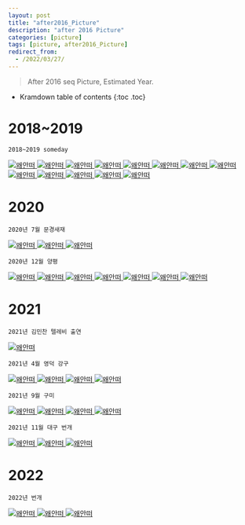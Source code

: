 ```yaml
---
layout: post
title: "after2016_Picture"
description: "after 2016 Picture"
categories: [picture]
tags: [picture, after2016_Picture]
redirect_from:
  - /2022/03/27/
---
```


> After 2016 seq Picture, Estimated Year.

* Kramdown table of contents
{:toc .toc}

# 2018~2019

~~~
2018~2019 someday
~~~
<a class="post-image" href="{{site.baseurl}}/assets/images/picture/after/2018_kookbab.jpg">
<img itemprop="image" data-src="{{site.baseurl}}/assets/images/picture/after/2018_kookbab.jpg" src="{{site.baseurl}}/assets/javascripts/unveil/loader.gif" alt="왜안떠" />
</a>
 
<a class="post-image" href="{{site.baseurl}}/assets/images/picture/after/2018_four.jpg">
<img itemprop="image" data-src="{{site.baseurl}}/assets/images/picture/after/2018_four.jpg" src="{{site.baseurl}}/assets/javascripts/unveil/loader.gif" alt="왜안떠" />
</a>
 
<a class="post-image" href="{{site.baseurl}}/assets/images/picture/after/2018_palgong.jpg">
<img itemprop="image" data-src="{{site.baseurl}}/assets/images/picture/after/2018_palgong.jpg" src="{{site.baseurl}}/assets/javascripts/unveil/loader.gif" alt="왜안떠" />
</a>
 
<a class="post-image" href="{{site.baseurl}}/assets/images/picture/after/2018_palgong2.jpg">
<img itemprop="image" data-src="{{site.baseurl}}/assets/images/picture/after/2018_palgong2.jpg" src="{{site.baseurl}}/assets/javascripts/unveil/loader.gif" alt="왜안떠" />
</a>
 
<a class="post-image" href="{{site.baseurl}}/assets/images/picture/after/2018_forkjin.jpg">
<img itemprop="image" data-src="{{site.baseurl}}/assets/images/picture/after/2018_forkjin.jpg" src="{{site.baseurl}}/assets/javascripts/unveil/loader.gif" alt="왜안떠" />
</a>
 
<a class="post-image" href="{{site.baseurl}}/assets/images/picture/after/2018_norabang.jpg">
<img itemprop="image" data-src="{{site.baseurl}}/assets/images/picture/after/2018_norabang.jpg" src="{{site.baseurl}}/assets/javascripts/unveil/loader.gif" alt="왜안떠" />
</a>
 
<a class="post-image" href="{{site.baseurl}}/assets/images/picture/after/2018_gyemyung.jpg">
<img itemprop="image" data-src="{{site.baseurl}}/assets/images/picture/after/2018_gyemyung.jpg" src="{{site.baseurl}}/assets/javascripts/unveil/loader.gif" alt="왜안떠" />
</a>
 
<a class="post-image" href="{{site.baseurl}}/assets/images/picture/after/2018_gyemyung2.jpg">
<img itemprop="image" data-src="{{site.baseurl}}/assets/images/picture/after/2018_gyemyung2.jpg" src="{{site.baseurl}}/assets/javascripts/unveil/loader.gif" alt="왜안떠" />
</a>
 
<a class="post-image" href="{{site.baseurl}}/assets/images/picture/after/2018_jjock.jpg">
<img itemprop="image" data-src="{{site.baseurl}}/assets/images/picture/after/2018_jjock.jpg" src="{{site.baseurl}}/assets/javascripts/unveil/loader.gif" alt="왜안떠" />
</a>
 
<a class="post-image" href="{{site.baseurl}}/assets/images/picture/after/2018_jjock2.jpg">
<img itemprop="image" data-src="{{site.baseurl}}/assets/images/picture/after/2018_jjock2.jpg" src="{{site.baseurl}}/assets/javascripts/unveil/loader.gif" alt="왜안떠" />
</a>
 
<a class="post-image" href="{{site.baseurl}}/assets/images/picture/after/2019_jjock.jpg">
<img itemprop="image" data-src="{{site.baseurl}}/assets/images/picture/after/2019_jjock.jpg" src="{{site.baseurl}}/assets/javascripts/unveil/loader.gif" alt="왜안떠" />
</a>
 
<a class="post-image" href="{{site.baseurl}}/assets/images/picture/after/2019_some.jpg">
<img itemprop="image" data-src="{{site.baseurl}}/assets/images/picture/after/2019_some.jpg" src="{{site.baseurl}}/assets/javascripts/unveil/loader.gif" alt="왜안떠" />
</a>
 
<a class="post-image" href="{{site.baseurl}}/assets/images/picture/after/someday.jpg">
<img itemprop="image" data-src="{{site.baseurl}}/assets/images/picture/after/someday.jpg" src="{{site.baseurl}}/assets/javascripts/unveil/loader.gif" alt="왜안떠" />
</a>
 
# 2020

~~~
2020년 7월 문경새재
~~~
<a class="post-image" href="{{site.baseurl}}/assets/images/picture/after/moon1.jpg">
<img itemprop="image" data-src="{{site.baseurl}}/assets/images/picture/after/moon1.jpg" src="{{site.baseurl}}/assets/javascripts/unveil/loader.gif" alt="왜안떠" />
</a>
 
<a class="post-image" href="{{site.baseurl}}/assets/images/picture/after/moon2.jpg">
<img itemprop="image" data-src="{{site.baseurl}}/assets/images/picture/after/moon2.jpg" src="{{site.baseurl}}/assets/javascripts/unveil/loader.gif" alt="왜안떠" />
</a>
 
<a class="post-image" href="{{site.baseurl}}/assets/images/picture/after/moon3.jpg">
<img itemprop="image" data-src="{{site.baseurl}}/assets/images/picture/after/moon3.jpg" src="{{site.baseurl}}/assets/javascripts/unveil/loader.gif" alt="왜안떠" />
</a>
 
~~~
2020년 12월 양평
~~~
<a class="post-image" href="{{site.baseurl}}/assets/images/picture/after/yang1.jpg">
<img itemprop="image" data-src="{{site.baseurl}}/assets/images/picture/after/yang1.jpg" src="{{site.baseurl}}/assets/javascripts/unveil/loader.gif" alt="왜안떠" />
</a>
 
<a class="post-image" href="{{site.baseurl}}/assets/images/picture/after/yang2.jpg">
<img itemprop="image" data-src="{{site.baseurl}}/assets/images/picture/after/yang2.jpg" src="{{site.baseurl}}/assets/javascripts/unveil/loader.gif" alt="왜안떠" />
</a>
 
<a class="post-image" href="{{site.baseurl}}/assets/images/picture/after/yang3.jpg">
<img itemprop="image" data-src="{{site.baseurl}}/assets/images/picture/after/yang3.jpg" src="{{site.baseurl}}/assets/javascripts/unveil/loader.gif" alt="왜안떠" />
</a>
 
<a class="post-image" href="{{site.baseurl}}/assets/images/picture/after/yang4.jpg">
<img itemprop="image" data-src="{{site.baseurl}}/assets/images/picture/after/yang4.jpg" src="{{site.baseurl}}/assets/javascripts/unveil/loader.gif" alt="왜안떠" />
</a>
 
<a class="post-image" href="{{site.baseurl}}/assets/images/picture/after/yang5.jpg">
<img itemprop="image" data-src="{{site.baseurl}}/assets/images/picture/after/yang5.jpg" src="{{site.baseurl}}/assets/javascripts/unveil/loader.gif" alt="왜안떠" />
</a>
 
<a class="post-image" href="{{site.baseurl}}/assets/images/picture/after/yang6.jpg">
<img itemprop="image" data-src="{{site.baseurl}}/assets/images/picture/after/yang6.jpg" src="{{site.baseurl}}/assets/javascripts/unveil/loader.gif" alt="왜안떠" />
</a>
 
<a class="post-image" href="{{site.baseurl}}/assets/images/picture/after/yang7.jpg">
<img itemprop="image" data-src="{{site.baseurl}}/assets/images/picture/after/yang7.jpg" src="{{site.baseurl}}/assets/javascripts/unveil/loader.gif" alt="왜안떠" />
</a>
 
# 2021

~~~
2021년 김민찬 텔레비 출연
~~~
<a class="post-image" href="{{site.baseurl}}/assets/images/picture/after/minchantv.png">
<img itemprop="image" data-src="{{site.baseurl}}/assets/images/picture/after/minchantv.png" src="{{site.baseurl}}/assets/javascripts/unveil/loader.gif" alt="왜안떠" />
</a>
  
~~~
2021년 4월 영덕 강구
~~~
<a class="post-image" href="{{site.baseurl}}/assets/images/picture/after/gang1.jpg">
<img itemprop="image" data-src="{{site.baseurl}}/assets/images/picture/after/gang1.jpg" src="{{site.baseurl}}/assets/javascripts/unveil/loader.gif" alt="왜안떠" />
</a>
  
<a class="post-image" href="{{site.baseurl}}/assets/images/picture/after/gang2.jpg">
<img itemprop="image" data-src="{{site.baseurl}}/assets/images/picture/after/gang2.jpg" src="{{site.baseurl}}/assets/javascripts/unveil/loader.gif" alt="왜안떠" />
</a>
  
<a class="post-image" href="{{site.baseurl}}/assets/images/picture/after/gang3.jpg">
<img itemprop="image" data-src="{{site.baseurl}}/assets/images/picture/after/gang3.jpg" src="{{site.baseurl}}/assets/javascripts/unveil/loader.gif" alt="왜안떠" />
</a>
  
<a class="post-image" href="{{site.baseurl}}/assets/images/picture/after/gang4.jpg">
<img itemprop="image" data-src="{{site.baseurl}}/assets/images/picture/after/gang4.jpg" src="{{site.baseurl}}/assets/javascripts/unveil/loader.gif" alt="왜안떠" />
</a>
  
~~~
2021년 9월 구미
~~~
<a class="post-image" href="{{site.baseurl}}/assets/images/picture/after/goo1.jpg">
<img itemprop="image" data-src="{{site.baseurl}}/assets/images/picture/after/goo1.jpg" src="{{site.baseurl}}/assets/javascripts/unveil/loader.gif" alt="왜안떠" />
</a>
  
<a class="post-image" href="{{site.baseurl}}/assets/images/picture/after/goo2.jpg">
<img itemprop="image" data-src="{{site.baseurl}}/assets/images/picture/after/goo2.jpg" src="{{site.baseurl}}/assets/javascripts/unveil/loader.gif" alt="왜안떠" />
</a>
  
<a class="post-image" href="{{site.baseurl}}/assets/images/picture/after/goo3.jpg">
<img itemprop="image" data-src="{{site.baseurl}}/assets/images/picture/after/goo3.jpg" src="{{site.baseurl}}/assets/javascripts/unveil/loader.gif" alt="왜안떠" />
</a>
  
<a class="post-image" href="{{site.baseurl}}/assets/images/picture/after/goo4.jpg">
<img itemprop="image" data-src="{{site.baseurl}}/assets/images/picture/after/goo4.jpg" src="{{site.baseurl}}/assets/javascripts/unveil/loader.gif" alt="왜안떠" />
</a>
  
~~~
2021년 11월 대구 번개
~~~
<a class="post-image" href="{{site.baseurl}}/assets/images/picture/after/pri1.jpg">
<img itemprop="image" data-src="{{site.baseurl}}/assets/images/picture/after/pri1.jpg" src="{{site.baseurl}}/assets/javascripts/unveil/loader.gif" alt="왜안떠" />
</a>
  
<a class="post-image" href="{{site.baseurl}}/assets/images/picture/after/pri2.jpg">
<img itemprop="image" data-src="{{site.baseurl}}/assets/images/picture/after/pri2.jpg" src="{{site.baseurl}}/assets/javascripts/unveil/loader.gif" alt="왜안떠" />
</a>
  
<a class="post-image" href="{{site.baseurl}}/assets/images/picture/after/pri3.jpg">
<img itemprop="image" data-src="{{site.baseurl}}/assets/images/picture/after/pri3.jpg" src="{{site.baseurl}}/assets/javascripts/unveil/loader.gif" alt="왜안떠" />
</a>
  

# 2022

~~~
2022년 번개
~~~  
<a class="post-image" href="{{site.baseurl}}/assets/images/picture/after/20220312_02.jpg">
<img itemprop="image" data-src="{{site.baseurl}}/assets/images/picture/after/20220312_02.jpg" src="{{site.baseurl}}/assets/javascripts/unveil/loader.gif" alt="왜안떠" />
</a>
 
<a class="post-image" href="{{site.baseurl}}/assets/images/picture/after/20220312_03.jpg">
<img itemprop="image" data-src="{{site.baseurl}}/assets/images/picture/after/20220312_03.jpg" src="{{site.baseurl}}/assets/javascripts/unveil/loader.gif" alt="왜안떠" />
</a>
 
<a class="post-image" href="{{site.baseurl}}/assets/images/picture/after/20220312_04.jpg">
<img itemprop="image" data-src="{{site.baseurl}}/assets/images/picture/after/20220312_04.jpg" src="{{site.baseurl}}/assets/javascripts/unveil/loader.gif" alt="왜안떠" />
</a>
 